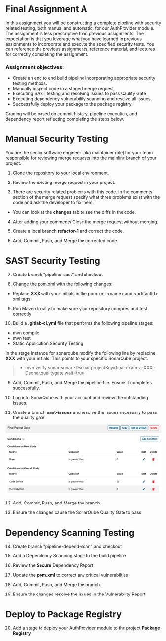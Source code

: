 # Final Assignment A

In this assignment you will be constructing a complete pipeline with security related testing, both manual and automatic, for our AuthProvider module.  The assignment is less prescriptive than previous assignments.  The expectation is that you leverage what you have learned in previous assignments to incorporate and execute the specified security tests.  You can reference the previous assignments, reference material, and lectures for correctly completing the assignment.

### Assignment objectives:
- Create an end to end build pipeline incorporating appropriate security testing methods.
- Manually inspect code in a staged merge request
- Executing SAST testing and resolving issues to pass Qaulity Gate
- Executing dependency vulnerability scanning and resolve all issues.
- Successfully deploy your package to the package registry.


Grading will be based on commit history, pipeline execution, and dependency report  reflecting completing the steps below.

# Manual Security Testing

You are the senior software engineer (aka maintainer role) for your team responsible for reviewing merge requests into the mainline branch of your project.  

1. Clone the repository to your local environment.

2. Review the existing merge request in your project.

3. There are security related problems with this code.  In the comments section of the merge request specify what three problems exist with the code and ask the developer to fix them.

- You can look at the **changes** tab to see the diffs in the code.  

4. After adding your comments Close the merge request without merging.

5. Create a local branch **refactor-1** and correct the code.

6. Add, Commit, Push, and Merge the corrected code.

# SAST Security Testing

7. Create branch "pipeline-sast" and checkout

8. Change the pom.xml with the following changes:

- Replace **XXX** with your initials in the pom.xml \<name\> and \<artifactId\> xml tags

9. Run Maven locally to make sure your repository compiles and test correctly

10. Build a **.gitlab-ci.yml** file that performs the following pipeline stages:

- mvn compile
- mvn test
- Static Application Security Testing

In the stage instance for sonarqube modify the following line by replacine **XXX** with your initials.  This points to your specific SonarQube project.
>    - mvn verify sonar:sonar -Dsonar.projectKey=final-exam-a-XXX -Dsonar.qualitygate.wait=true

9. Add, Commit, Push, and Merge the pipeline file.  Ensure it completes successfully.

10. Log into SonarQube with your account and review the outstanding issues.

11. Create a branch **sast-issues** and resolve the issues necessary to pass the quality gate.

![Quality Gate Config](img/qgate.png "Default Context Config")

12. Add, Commit, Push, and Merge the branch.

13. Ensure the changes cause the SonarQube Quality Gate to pass

# Dependency Scanning Testing

14. Create branch "pipeline-depend-scan" and checkout

15. Add a Dependency Scanning stage to the build pipeline

16. Review the **Secure** Dependency Report

17. Update the **pom.xml** to correct any critical vulnerabilties

18. Add, Commit, Push, and Merge the branch.

19. Ensure the changes resolve the issues in the Vulnerability Report

# Deploy to Package Registry

20. Add a stage to deploy your AuthProvider module to the project **Package Registry**
